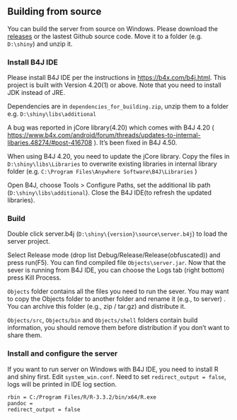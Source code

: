 ## Building from source

You can build the server from source on Windows. Please download the [releases] or the lastest Github source code. Move it to a folder (e.g. `D:\shiny`) and unzip it.

### Install B4J IDE
Please install B4J IDE per the instructions in https://b4x.com/b4j.html. This project is built with Version 4.20(1) or above. Note that you need to install JDK instead of JRE.  

Dependencies are in `dependencies_for_building.zip`, unzip them to a folder e.g. `D:\shiny\libs\additional` 

A bug was reported in jCore library(4.20) which comes with B4J 4.20  ( https://www.b4x.com/android/forum/threads/updates-to-internal-libaries.48274/#post-416708 ). It’s been fixed in B4J 4.50.

When using B4J 4.20, you need to update the jCore library.
Copy the files in `D:\shiny\libs\Libraries` to overwrite existing libraries in internal library folder (e.g. `C:\Program Files\Anywhere Software\B4J\Libraries` )   

Open B4J, choose Tools > Configure Paths, set the additional lib path (`D:\shiny\libs\additional`). Close the B4J IDE(to refresh the updated libraries).  


### Build

Double click server.b4j (`D:\shiny\{version}\source\server.b4j`) to load the server project.

Select Release mode (drop list Debug/Release/Release(obfuscated)) and press run(F5). You can find compiled file `Objects\server.jar`. Now that the sever is running from B4J IDE, you can choose the Logs tab (right bottom) press Kill Process.

`Objects` folder contains all the files you need to run the sever. You may want to copy the Objects folder to another folder and rename it (e.g., to server) . You can archive this folder (e.g., zip / tar.gz) and distribute it.

`Objects/src`, `Objects/bin` and `Objects/shell` folders contain build information, you should remove them before distribution if you don’t want to share them.

### Install and configure the server
If you want to run server on Windows with B4J IDE, you need to install R and shiny first.
Edit `system_win.conf`. Need to set `redirect_output = false`, logs will be printed in IDE log section.
```
rbin = C:/Program Files/R/R-3.3.2/bin/x64/R.exe
pandoc = 
redirect_output = false
```


[releases]: ../../../releases

